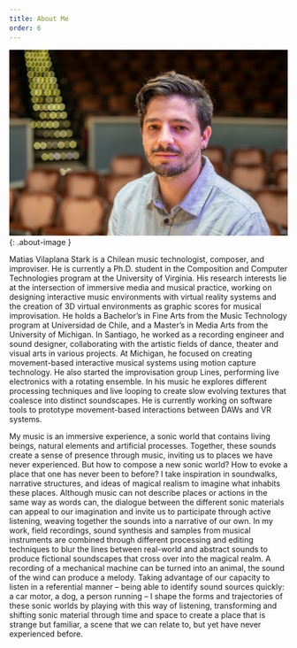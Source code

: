 ```yaml
---
title: About Me
order: 6
---
```


![Image of Matias Vilaplana](images/matiasvilaplana2023.jpg){: .about-image }

Matias Vilaplana Stark is a Chilean music technologist, composer, and improviser. He is currently a Ph.D. student in the Composition and Computer Technologies program at the University of Virginia. His research interests lie at the intersection of immersive media and musical practice, working on designing interactive music environments with virtual reality systems and the creation of 3D virtual environments as graphic scores for musical improvisation. He holds a Bachelor’s in Fine Arts from the Music Technology program at Universidad de Chile, and a Master’s in Media Arts from the University of Michigan. In Santiago, he worked as a recording engineer and sound designer, collaborating with the artistic fields of dance, theater and visual arts in various projects. At Michigan, he focused on creating movement-based interactive musical systems using motion capture technology. He also started the improvisation group Lines, performing live electronics with a rotating ensemble. In his music he explores different processing techniques and live looping to create slow evolving textures that coalesce into distinct soundscapes. He is currently working on software tools to prototype movement-based interactions between DAWs and VR systems.

My music is an immersive experience, a sonic world that contains living beings, natural elements and artificial processes. Together, these sounds create a sense of presence through music, inviting us to places we have never experienced. But how to compose a new sonic world? How to evoke a place that one has never been to before? I take inspiration in soundwalks, narrative structures, and ideas of magical realism to imagine what inhabits these places. Although music can not describe places or actions in the same way as words can, the dialogue between the different sonic materials can appeal to our imagination and invite us to participate through active listening, weaving together the sounds into a narrative of our own. In my work, field recordings, sound synthesis and samples from musical instruments are combined through different processing and editing techniques to blur the lines between real-world and abstract sounds to produce fictional soundscapes that cross over into the magical realm. A recording of a mechanical machine can be turned into an animal, the sound of the wind can produce a melody. Taking advantage of our capacity to listen in a referential manner – being able to identify sound sources quickly: a car motor, a dog, a person running – I shape the forms and trajectories of these sonic worlds by playing with this way of listening, transforming and shifting sonic material through time and space to create a place that is strange but familiar, a scene that we can relate to, but yet have never experienced before.
